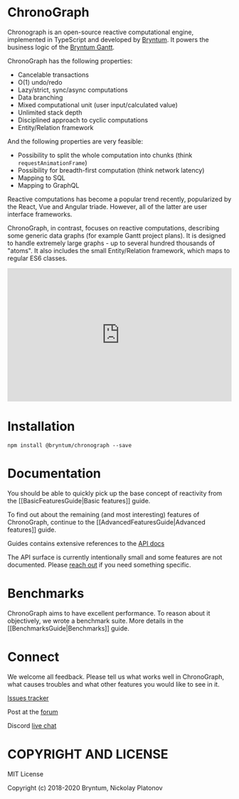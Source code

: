[//]: # (The canonical source of this file is '/docs_src/README.md')
[//]: # (Do not edit the /README.md directly)

ChronoGraph
===========

Chronograph is an open-source reactive computational engine, implemented in TypeScript and developed by [Bryntum](https://www.bryntum.com/). It powers the business logic of the [Bryntum Gantt](https://www.bryntum.com/examples/gantt/advanced).

ChronoGraph has the following properties: 

- Cancelable transactions
- O(1) undo/redo
- Lazy/strict, sync/async computations
- Data branching
- Mixed computational unit (user input/calculated value)
- Unlimited stack depth
- Disciplined approach to cyclic computations
- Entity/Relation framework

And the following properties are very feasible:

- Possibility to split the whole computation into chunks (think `requestAnimationFrame`) 
- Possibility for breadth-first computation (think network latency)
- Mapping to SQL
- Mapping to GraphQL

Reactive computations has become a popular trend recently, popularized by the React, Vue and Angular triade. However, all of the latter are user interface frameworks. 

ChronoGraph, in contrast, focuses on reactive computations, describing some generic data graphs (for example Gantt project plans). It is designed to handle extremely large graphs - up to several hundred thousands of "atoms". It also includes the small Entity/Relation framework, which maps to regular ES6 classes.

<iframe width="100%" height="300px" style="border:0" src="https://bryntum.github.io/chronograph/examples/basic/"></iframe>

Installation
=============

```
npm install @bryntum/chronograph --save 
```

Documentation
=============

You should be able to quickly pick up the base concept of reactivity from the [[BasicFeaturesGuide|Basic features]] guide.

To find out about the remaining (and most interesting) features of ChronoGraph, continue to the [[AdvancedFeaturesGuide|Advanced features]] guide.

Guides contains extensive references to the [API docs](./globals.html)

The API surface is currently intentionally small and some features are not documented. Please [reach out](https://discordapp.com/channels/681424024445780014/681424024449974316) if you need something specific.


Benchmarks
==========

ChronoGraph aims to have excellent performance. To reason about it objectively, we wrote a benchmark suite.
More details in the [[BenchmarksGuide|Benchmarks]] guide.

Connect
=======

We welcome all feedback. Please tell us what works well in ChronoGraph, what causes troubles and what other features you would like to see in it.

[Issues tracker](https://github.com/bryntum/chronograph/issues)

Post at the [forum](https://bryntum.com/forum/viewforum.php?f=53)

Discord [live chat](https://discordapp.com/channels/681424024445780014/681424024449974316)


COPYRIGHT AND LICENSE
=================

MIT License

Copyright (c) 2018-2020 Bryntum, Nickolay Platonov
